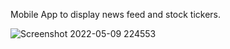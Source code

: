Mobile App to display news feed and stock tickers.

![Screenshot 2022-05-09 224553](https://user-images.githubusercontent.com/53372708/167490026-cb79ffb2-57f8-4432-bbfb-3023743d51fa.png)
